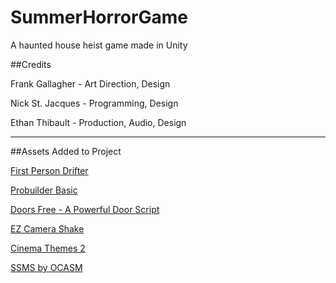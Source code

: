 # SummerHorrorGame

A haunted house heist game made in Unity

##Credits

Frank Gallagher - Art Direction, Design

Nick St. Jacques - Programming, Design

Ethan Thibault - Production, Audio, Design

---

##Assets Added to Project

[First Person Drifter](http://torahhorse.com/first-person-drifter-controller-for-unity3d)

[Probuilder Basic](https://www.assetstore.unity3d.com/en/#!/content/11919)

[Doors Free - A Powerful Door Script](https://www.assetstore.unity3d.com/en/#!/content/38694)

[EZ Camera Shake](https://www.assetstore.unity3d.com/en/#!/content/33148)

[Cinema Themes 2](https://www.assetstore.unity3d.com/en/#!/content/20394)

[SSMS by OCASM](https://github.com/OCASM/SSMS)



